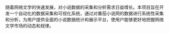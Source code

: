 随着网络文学的快速发展，对小说数据的采集和分析需求日益增长。本项目旨在开发一个自动化的数据采集和可视化系统，通过对番茄小说网的数据进行系统性采集和分析，为用户提供全面的小说数据统计和展示平台，使用户能够更好地把握网络文学市场的动态和规律。
